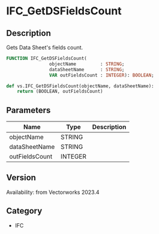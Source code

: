 # IFC_GetDSFieldsCount

## Description
Gets Data Sheet's fields count.

```pascal
FUNCTION IFC_GetDSFieldsCount(
				objectName         : STRING;
				dataSheetName      : STRING;
				VAR outFieldsCount : INTEGER): BOOLEAN;
```

```python
def vs.IFC_GetDSFieldsCount(objectName, dataSheetName):
    return (BOOLEAN, outFieldsCount)
```

## Parameters
|Name|Type|Description|
|---|---|---|
|objectName|STRING|   |
|dataSheetName|STRING|   |
|outFieldsCount|INTEGER|   |

## Version
Availability: from Vectorworks 2023.4

## Category
* IFC


